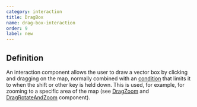 ```yaml
---
category: interaction
title: DragBox
name: drag-box-interaction
order: 9
label: new
---
```


## Definition

An interaction component allows the user to draw a vector box by clicking and 
dragging on the map, normally combined with an 
[condition](https://openlayers.org/en/v8.1.0/apidoc/module-ol_events_condition.html) 
that limits it to when the shift or other key is held down. This is used, for example, 
for zooming to a specific area of the map (see [DragZoom](components/drag-zoom-interaction) 
and [DragRotateAndZoom](components/drag-rotate-and-zoom-interaction) component).
